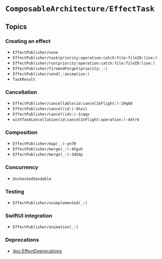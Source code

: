 # ``ComposableArchitecture/EffectTask``

## Topics

### Creating an effect

- ``EffectPublisher/none``
- ``EffectPublisher/task(priority:operation:catch:file:fileID:line:)``
- ``EffectPublisher/run(priority:operation:catch:file:fileID:line:)``
- ``EffectPublisher/fireAndForget(priority:_:)``
- ``EffectPublisher/send(_:animation:)``
- ``TaskResult``

### Cancellation

- ``EffectPublisher/cancellable(id:cancelInFlight:)-29q60``
- ``EffectPublisher/cancel(id:)-6hzsl``
- ``EffectPublisher/cancel(ids:)-1cqqx``
- ``withTaskCancellation(id:cancelInFlight:operation:)-4dtr6``

### Composition

- ``EffectPublisher/map(_:)-yn70``
- ``EffectPublisher/merge(_:)-45guh``
- ``EffectPublisher/merge(_:)-3d54p``

### Concurrency

- ``UncheckedSendable``

### Testing

- ``EffectPublisher/unimplemented(_:)``

### SwiftUI integration

- ``EffectPublisher/animation(_:)``

### Deprecations

- <doc:EffectDeprecations>
